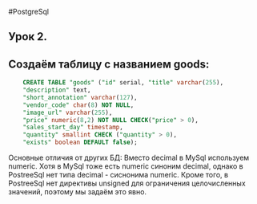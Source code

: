#PostgreSql

## Урок 2.

## Создаём таблицу c названием goods:

```sql
    CREATE TABLE "goods" ("id" serial, "title" varchar(255),
    "description" text,
    "short_annotation" varchar(127),
    "vendor_code" char(8) NOT NULL,
    "image_url" varchar(255),
    "price" numeric(8,2) NOT NULL CHECK("price" > 0),
    "sales_start_day" timestamp,
    "quantity" smallint CHECK ("quantity" > 0),
    "exists" boolean DEFAULT false);
```
Основные отличия от других БД: Вместо decimal в MySql используем numeric. Хотя в MySql тоже есть numeric синоним decimal,
однако в PostreeSql нет типа decimal - сиснонима numeric. Кроме того, в PostreeSql нет директивы unsigned для ограничения
целочисленных значений, поэтому мы задаём это явно.
